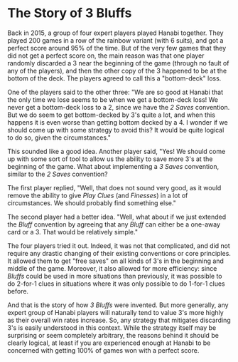 # The Story of 3 Bluffs

Back in 2015, a group of four expert players played Hanabi together. They played 200 games in a row of the rainbow variant (with 6 suits), and got a perfect score around 95% of the time. But of the very few games that they did not get a perfect score on, the main reason was that one player randomly discarded a 3 near the beginning of the game (through no fault of any of the players), and then the other copy of the 3 happened to be at the bottom of the deck. The players agreed to call this a "bottom-deck" loss.

One of the players said to the other three: "We are so good at Hanabi that the only time we lose seems to be when we get a bottom-deck loss! We never get a bottom-deck loss to a 2, since we have the _2 Saves_ convention. But we do seem to get bottom-decked by 3's quite a lot, and when this happens it is even worse than getting bottom decked by a 4. I wonder if we should come up with some strategy to avoid this? It would be quite logical to do so, given the circumstances."

This sounded like a good idea. Another player said, "Yes! We should come up with some sort of tool to allow us the ability to save more 3's at the beginning of the game. What about implementing a _3 Saves_ convention, similar to the _2 Saves_ convention?

The first player replied, "Well, that does not sound very good, as it would remove the ability to give _Play Clues_ (and _Finesses_) in a lot of circumstances. We should probably find something else."

The second player had a better idea. "Well, what about if we just extended the _Bluff_ convention by agreeing that any _Bluff_ can either be a one-away card or a 3. That would be relatively simple."

The four players tried it out. Indeed, it was not that complicated, and did not require any drastic changing of their existing conventions or core principles. It allowed them to get "free saves" on all kinds of 3's in the beginning and middle of the game. Moreover, it also allowed for more efficiency: since _Bluffs_ could be used in more situations than previously, it was possible to do 2-for-1 clues in situations where it was only possible to do 1-for-1 clues before.

And that is the story of how _3 Bluffs_ were invented. But more generally, any expert group of Hanabi players will naturally tend to value 3's more highly as their overall win rates increase. So, any strategy that mitigates discarding 3's is easily understood in this context. While the strategy itself may be surprising or seem completely arbitrary, the reasons behind it should be clearly logical, at least if you are experienced enough at Hanabi to be concerned with getting 100% of games won with a perfect score.
